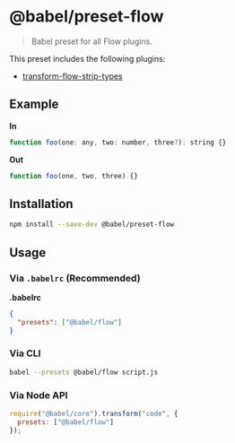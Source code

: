 # @babel/preset-flow

> Babel preset for all Flow plugins.

This preset includes the following plugins:

- [transform-flow-strip-types](https://babeljs.io/docs/plugins/transform-flow-strip-types/)

## Example

**In**

```javascript
function foo(one: any, two: number, three?): string {}
```

**Out**

```javascript
function foo(one, two, three) {}
```

## Installation

```sh
npm install --save-dev @babel/preset-flow
```

## Usage

### Via `.babelrc` (Recommended)

**.babelrc**

```json
{
  "presets": ["@babel/flow"]
}
```

### Via CLI

```sh
babel --presets @babel/flow script.js
```

### Via Node API

```javascript
require("@babel/core").transform("code", {
  presets: ["@babel/flow"]
});
```
